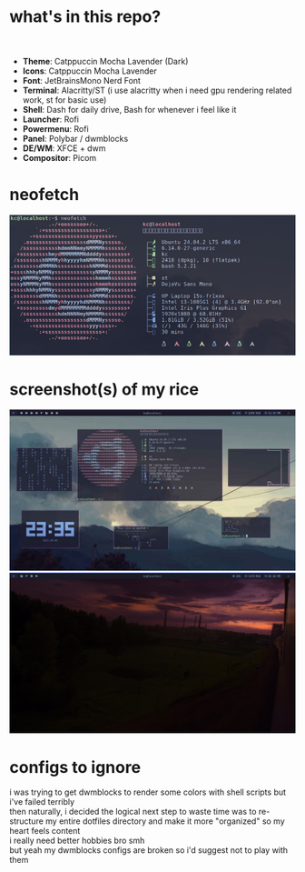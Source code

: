 # what's in this repo? <Br> <br>

- **Theme**: Catppuccin Mocha Lavender (Dark)
- **Icons**: Catppuccin Mocha Lavender
- **Font**: JetBrainsMono Nerd Font
- **Terminal**: Alacritty/ST (i use alacritty when i need gpu rendering related work, st for basic use)
- **Shell**: Dash for daily drive, Bash for whenever i feel like it
- **Launcher**: Rofi 
- **Powermenu**: Rofi
- **Panel**: Polybar / dwmblocks
- **DE/WM**: XFCE + dwm
- **Compositor**: Picom

# neofetch

![neofetch](images/neofetch.png)

# screenshot(s) of my rice

![rice](images/rice1.png)
![rice2](images/rice2.png)


# configs to ignore
i was trying to get dwmblocks to render some colors with shell scripts but i've failed terribly  <Br>
then naturally, i decided the logical next step to waste time was to re-structure my entire dotfiles directory and make it more "organized" so my heart feels content <Br>
i really need better hobbies bro smh <Br>
but yeah my dwmblocks configs are broken so i'd suggest not to play with them
